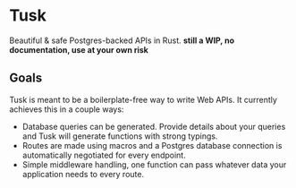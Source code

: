 # Tusk
Beautiful & safe Postgres-backed APIs in Rust.
**still a WIP, no documentation, use at your own risk**

## Goals

Tusk is meant to be a boilerplate-free way to write Web APIs. It currently achieves this in a couple ways:

- Database queries can be generated. Provide details about your queries and Tusk will generate functions with strong typings.
- Routes are made using macros and a Postgres database connection is automatically negotiated for every endpoint.
- Simple middleware handling, one function can pass whatever data your application needs to every route.